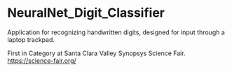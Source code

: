 # NeuralNet_Digit_Classifier

Application for recognizing handwritten digits, designed for input through a laptop trackpad.

First in Category at Santa Clara Valley Synopsys Science Fair. https://science-fair.org/
